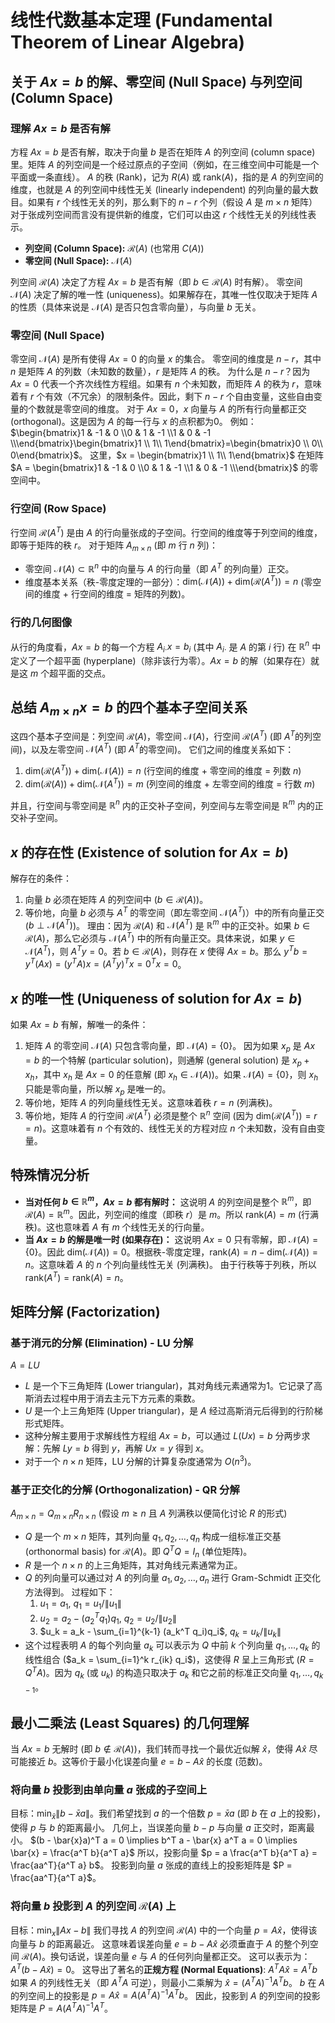 # 线性代数基本定理 (Fundamental Theorem of Linear Algebra)

## 关于 $Ax=b$ 的解、零空间 (Null Space) 与列空间 (Column Space)

### 理解 $Ax=b$ 是否有解
方程 $Ax=b$ 是否有解，取决于向量 $b$ 是否在矩阵 $A$ 的列空间 (column space) 里。矩阵 $A$ 的列空间是一个经过原点的子空间（例如，在三维空间中可能是一个平面或一条直线）。
$A$ 的秩 (Rank)，记为 $R(A)$ 或 $\text{rank}(A)$，指的是 $A$ 的列空间的维度，也就是 $A$ 的列空间中线性无关 (linearly independent) 的列向量的最大数目。如果有 $r$ 个线性无关的列，那么剩下的 $n-r$ 个列（假设 $A$ 是 $m \times n$ 矩阵）对于张成列空间而言没有提供新的维度，它们可以由这 $r$ 个线性无关的列线性表示。

-   **列空间 (Column Space):** $\mathcal{R}(A)$ (也常用 $C(A)$)
-   **零空间 (Null Space):** $\mathcal{N}(A)$

列空间 $\mathcal{R}(A)$ 决定了方程 $Ax=b$ 是否有解（即 $b \in \mathcal{R}(A)$ 时有解）。
零空间 $\mathcal{N}(A)$ 决定了解的唯一性 (uniqueness)。如果解存在，其唯一性仅取决于矩阵 $A$ 的性质（具体来说是 $\mathcal{N}(A)$ 是否只包含零向量），与向量 $b$ 无关。

### 零空间 (Null Space)
零空间 $\mathcal{N}(A)$ 是所有使得 $Ax=0$ 的向量 $x$ 的集合。
零空间的维度是 $n-r$，其中 $n$ 是矩阵 $A$ 的列数（未知数的数量），$r$ 是矩阵 $A$ 的秩。
为什么是 $n-r$？因为 $Ax=0$ 代表一个齐次线性方程组。如果有 $n$ 个未知数，而矩阵 $A$ 的秩为 $r$，意味着有 $r$ 个有效（不冗余）的限制条件。因此，剩下 $n-r$ 个自由变量，这些自由变量的个数就是零空间的维度。
对于 $Ax=0$，$x$ 向量与 $A$ 的所有行向量都正交 (orthogonal)。这是因为 $A$ 的每一行与 $x$ 的点积都为0。
例如：
$\begin{bmatrix}1 & -1 & 0 \\0 & 1 & -1 \\1 & 0 & -1 \\\end{bmatrix}\begin{bmatrix}1 \\ 1\\ 1\end{bmatrix}=\begin{bmatrix}0 \\ 0\\ 0\end{bmatrix}$。
这里，$x = \begin{bmatrix}1 \\ 1\\ 1\end{bmatrix}$ 在矩阵 $A = \begin{bmatrix}1 & -1 & 0 \\0 & 1 & -1 \\1 & 0 & -1 \\\end{bmatrix}$ 的零空间中。

### 行空间 (Row Space)
行空间 $\mathcal{R}(A^T)$ 是由 $A$ 的行向量张成的子空间。行空间的维度等于列空间的维度，即等于矩阵的秩 $r$。
对于矩阵 $A_{m \times n}$ (即 $m$ 行 $n$ 列)：
-   零空间 $\mathcal{N}(A) \subset \mathbb{R}^n$ 中的向量与 $A$ 的行向量（即 $A^T$ 的列向量）正交。
-   维度基本关系（秩-零度定理的一部分）：$\text{dim}(\mathcal{N}(A)) + \text{dim}(\mathcal{R}(A^T)) = n$ (零空间的维度 + 行空间的维度 = 矩阵的列数)。

### 行的几何图像
从行的角度看，$Ax=b$ 的每一个方程 $A_{i \cdot} x = b_i$ (其中 $A_{i \cdot}$ 是 $A$ 的第 $i$ 行) 在 $\mathbb{R}^n$ 中定义了一个超平面 (hyperplane)（除非该行为零）。$Ax=b$ 的解（如果存在）就是这 $m$ 个超平面的交点。

## 总结 $A_{m \times n}x=b$ 的四个基本子空间关系
这四个基本子空间是：列空间 $\mathcal{R}(A)$，零空间 $\mathcal{N}(A)$，行空间 $\mathcal{R}(A^T)$ (即 $A^T$的列空间)，以及左零空间 $\mathcal{N}(A^T)$ (即 $A^T$的零空间)。
它们之间的维度关系如下：
1.  $\text{dim}(\mathcal{R}(A^T)) + \text{dim}(\mathcal{N}(A)) = n$
    (行空间的维度 + 零空间的维度 = 列数 $n$)
2.  $\text{dim}(\mathcal{R}(A)) + \text{dim}(\mathcal{N}(A^T)) = m$
    (列空间的维度 + 左零空间的维度 = 行数 $m$)

并且，行空间与零空间是 $\mathbb{R}^n$ 内的正交补子空间，列空间与左零空间是 $\mathbb{R}^m$ 内的正交补子空间。

## $x$ 的存在性 (Existence of solution for $Ax=b$)
解存在的条件：
1.  向量 $b$ 必须在矩阵 $A$ 的列空间中 ($b \in \mathcal{R}(A)$)。
2.  等价地，向量 $b$ 必须与 $A^T$ 的零空间（即左零空间 $\mathcal{N}(A^T)$）中的所有向量正交 ($b \perp \mathcal{N}(A^T)$)。
    理由：因为 $\mathcal{R}(A)$ 和 $\mathcal{N}(A^T)$ 是 $\mathbb{R}^m$ 中的正交补。如果 $b \in \mathcal{R}(A)$，那么它必须与 $\mathcal{N}(A^T)$ 中的所有向量正交。具体来说，如果 $y \in \mathcal{N}(A^T)$，则 $A^T y = 0$。若 $b \in \mathcal{R}(A)$，则存在 $x$ 使得 $Ax=b$。那么 $y^T b = y^T (Ax) = (y^T A) x = (A^T y)^T x = 0^T x = 0$。

## $x$ 的唯一性 (Uniqueness of solution for $Ax=b$)
如果 $Ax=b$ 有解，解唯一的条件：
1.  矩阵 $A$ 的零空间 $\mathcal{N}(A)$ 只包含零向量，即 $\mathcal{N}(A) = \{0\}$。
    因为如果 $x_p$ 是 $Ax=b$ 的一个特解 (particular solution)，则通解 (general solution) 是 $x_p + x_h$，其中 $x_h$ 是 $Ax=0$ 的任意解 (即 $x_h \in \mathcal{N}(A)$)。如果 $\mathcal{N}(A)=\{0\}$，则 $x_h$ 只能是零向量，所以解 $x_p$ 是唯一的。
2.  等价地，矩阵 $A$ 的列向量线性无关。这意味着秩 $r=n$ (列满秩)。
3.  等价地，矩阵 $A$ 的行空间 $\mathcal{R}(A^T)$ 必须是整个 $\mathbb{R}^n$ 空间 (因为 $\text{dim}(\mathcal{R}(A^T)) = r = n$)。这意味着有 $n$ 个有效的、线性无关的方程对应 $n$ 个未知数，没有自由变量。

## 特殊情况分析

-   **当对任何 $b \in \mathbb{R}^m$，$Ax=b$ 都有解时：**
    这说明 $A$ 的列空间是整个 $\mathbb{R}^m$，即 $\mathcal{R}(A) = \mathbb{R}^m$。因此，列空间的维度（即秩 $r$）是 $m$。所以 $\text{rank}(A)=m$ (行满秩)。这也意味着 $A$ 有 $m$ 个线性无关的行向量。
-   **当 $Ax=b$ 的解是唯一时 (如果存在)：**
    这说明 $Ax=0$ 只有零解，即 $\mathcal{N}(A) = \{0\}$。因此 $\text{dim}(\mathcal{N}(A)) = 0$。根据秩-零度定理，$\text{rank}(A) = n - \text{dim}(\mathcal{N}(A)) = n$。这意味着 $A$ 的 $n$ 个列向量线性无关 (列满秩)。
    由于行秩等于列秩，所以 $\text{rank}(A^T) = \text{rank}(A) = n$。

## 矩阵分解 (Factorization)

### 基于消元的分解 (Elimination) - LU 分解
$A = LU$
-   $L$ 是一个下三角矩阵 (Lower triangular)，其对角线元素通常为1。它记录了高斯消去过程中用于消去主元下方元素的乘数。
-   $U$ 是一个上三角矩阵 (Upper triangular)，是 $A$ 经过高斯消元后得到的行阶梯形式矩阵。
-   这种分解主要用于求解线性方程组 $Ax=b$，可以通过 $L(Ux)=b$ 分两步求解：先解 $Ly=b$ 得到 $y$，再解 $Ux=y$ 得到 $x$。
-   对于一个 $n \times n$ 矩阵，LU 分解的计算复杂度通常为 $O(n^3)$。

### 基于正交化的分解 (Orthogonalization) - QR 分解
$A_{m \times n} = Q_{m \times n}R_{n \times n}$ (假设 $m \ge n$ 且 $A$ 列满秩以便简化讨论 $R$ 的形式)
-   $Q$ 是一个 $m \times n$ 矩阵，其列向量 $q_1, q_2, \dots, q_n$ 构成一组标准正交基 (orthonormal basis) for $\mathcal{R}(A)$。即 $Q^T Q = I_n$ (单位矩阵)。
-   $R$ 是一个 $n \times n$ 的上三角矩阵，其对角线元素通常为正。
-   $Q$ 的列向量可以通过对 $A$ 的列向量 $a_1, a_2, \dots, a_n$ 进行 Gram-Schmidt 正交化方法得到。
    过程如下：
    1.  $u_1 = a_1$, $q_1 = u_1 / \|u_1\|$
    2.  $u_2 = a_2 - (a_2^T q_1)q_1$, $q_2 = u_2 / \|u_2\|$
    3.  $u_k = a_k - \sum_{i=1}^{k-1} (a_k^T q_i)q_i$, $q_k = u_k / \|u_k\|$
-   这个过程表明 $A$ 的每个列向量 $a_k$ 可以表示为 $Q$ 中前 $k$ 个列向量 $q_1, \dots, q_k$ 的线性组合 ($a_k = \sum_{i=1}^k r_{ik} q_i$)，这使得 $R$ 呈上三角形式 ($R = Q^T A$)。因为 $q_k$ (或 $u_k$) 的构造只取决于 $a_k$ 和它之前的标准正交向量 $q_1, \dots, q_{k-1}$。

## 最小二乘法 (Least Squares) 的几何理解

当 $Ax=b$ 无解时 (即 $b \notin \mathcal{R}(A)$)，我们转而寻找一个最优近似解 $\hat{x}$，使得 $A\hat{x}$ 尽可能接近 $b$。这等价于最小化误差向量 $e = b - A\hat{x}$ 的长度 (范数)。

### 将向量 $b$ 投影到由单向量 $a$ 张成的子空间上
目标：$\min_{\bar{x}} \| b - \bar{x}a \|$。我们希望找到 $a$ 的一个倍数 $p = \bar{x}a$ (即 $b$ 在 $a$ 上的投影)，使得 $p$ 与 $b$ 的距离最小。
几何上，当误差向量 $b-p$ 与向量 $a$ 正交时，距离最小。
$(b - \bar{x}a)^T a = 0 \implies b^T a - \bar{x} a^T a = 0 \implies \bar{x} = \frac{a^T b}{a^T a}$
所以，投影向量 $p = a \frac{a^T b}{a^T a} = \frac{aa^T}{a^T a} b$。
投影到向量 $a$ 张成的直线上的投影矩阵是 $P = \frac{aa^T}{a^T a}$。

### 将向量 $b$ 投影到 $A$ 的列空间 $\mathcal{R}(A)$ 上
目标：$\min_x \|Ax - b\|$
我们寻找 $A$ 的列空间 $\mathcal{R}(A)$ 中的一个向量 $p = A\hat{x}$，使得该向量与 $b$ 的距离最近。
这意味着误差向量 $e = b - A\hat{x}$ 必须垂直于 $A$ 的整个列空间 $\mathcal{R}(A)$。换句话说，误差向量 $e$ 与 $A$ 的任何列向量都正交。
这可以表示为：$A^T (b - A\hat{x}) = 0$。
这导出了著名的**正规方程 (Normal Equations)**:
$A^T A \hat{x} = A^T b$
如果 $A$ 的列线性无关（即 $A^T A$ 可逆），则最小二乘解为 $\hat{x} = (A^T A)^{-1} A^T b$。
$b$ 在 $A$ 的列空间上的投影是 $p = A\hat{x} = A(A^T A)^{-1} A^T b$。
因此，投影到 $A$ 的列空间的投影矩阵是 $P = A(A^T A)^{-1} A^T$。